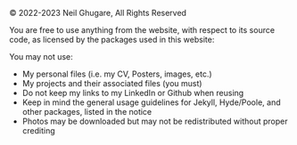 © 2022-2023 Neil Ghugare, All Rights Reserved

You are free to use anything from the website, with respect to its source code, as licensed by the packages used in this website:

You may not use:

* My personal files (i.e. my CV, Posters, images, etc.)
* My projects and their associated files (you must)
* Do not keep my links to my LinkedIn or Github when reusing
* Keep in mind the general usage guidelines for Jekyll, Hyde/Poole, and other packages, listed in the notice
* Photos may be downloaded but may not be redistributed without proper crediting